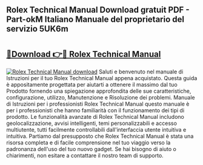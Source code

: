 ## Rolex Technical Manual Download gratuit PDF - Part-okM Italiano Manuale del proprietario del servizio 5UK6m

# <h2><a href="http://dfgvame.blite.top/?on=Rolex+Technical+Manual">🔗Download 👉🔴 Rolex Technical Manual</a></h2>

[![Rolex Technical Manual download](https://i.imgur.com/lujVjoI.png)](http://dfgvame.blite.top/?on=Rolex+Technical+Manual)
Saluti e benvenuto nel manuale di Istruzioni per il tuo Rolex Technical Manual appena acquistato. Questa guida è appositamente progettata per aiutarti a ottenere il massimo dal tuo Prodotto fornendo una spiegazione approfondita delle sue caratteristiche, configurazione, utilizzo, Manutenzione e Risoluzione dei problemi. Manuale di Istruzioni per i professionisti Rolex Technical Manual questo manuale è per i professionisti che hanno familiarità con il funzionamento dei tipi di prodotto. Le funzionalità avanzate di Rolex Technical Manual includono geolocalizzazione, avvisi intelligenti, temi personalizzabili e accesso multiutente, tutti facilmente controllabili dall'interfaccia utente intuitiva e intuitiva. Partiamo dal presupposto che Rolex Technical Manual è stata una risorsa completa e di facile comprensione nel tuo viaggio verso la padronanza dell'uso del tuo nuovo gadget. Se hai bisogno di aiuto o chiarimenti, non esitare a contattare il nostro team di supporto.
